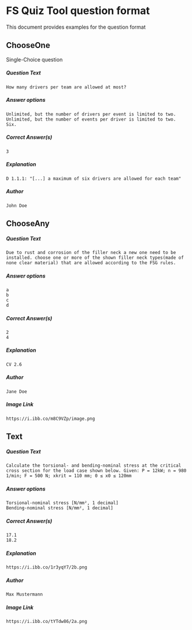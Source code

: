 FS Quiz Tool question format
============================

This document provides examples for the question format

## ChooseOne

Single-Choice question

##### Question Text

```text
How many drivers per team are allowed at most?
```

##### Answer options

```text
Unlimited, but the number of drivers per event is limited to two.
Unlimited, but the number of events per driver is limited to two.
Six.
```

##### Correct Answer(s)

```text
3
```

##### Explanation

```text
D 1.1.1: "[...] a maximum of six drivers are allowed for each team"
```

##### Author

```text
John Doe
```

## ChooseAny

##### Question Text

```text
Due to rust and corrosion of the filler neck a new one need to be installed. choose one or more of the shown filler neck types(made of none clear material) that are allowed according to the FSG rules.
```

##### Answer options

```text
a
b
c
d
```

##### Correct Answer(s)

```text
2
4
```

##### Explanation

```text
CV 2.6
```

##### Author

```text
Jane Doe
```

##### Image Link

```text
https://i.ibb.co/m8C9VZp/image.png
```

## Text

##### Question Text

```text
Calculate the torsional- and bending-nominal stress at the critical cross section for the load case shown below. Given: P = 12kW; n = 980 1/min; F = 500 N; xkrit = 110 mm; 0 ≤ x0 ≤ 120mm
```

##### Answer options

```text
Torsional-nominal stress [N/mm², 1 decimal]
Bending-nominal stress [N/mm², 1 decimal]
```

##### Correct Answer(s)

```text
17.1
18.2
```

##### Explanation

```text
https://i.ibb.co/1r3yqY7/2b.png
```

##### Author

```text
Max Mustermann
```

##### Image Link

```text
https://i.ibb.co/tYTdw86/2a.png
```

